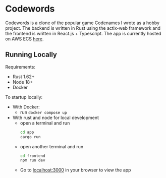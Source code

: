 # Codewords

Codewords is a clone of the popular game Codenames I wrote as a hobby project. The backend is written in Rust using the actix-web framework and the frontend is written in React.js + Typescript. The app is currently hosted on AWS ECS [here](http://codenames.jarredapps.com/).

## Running Locally

Requirements:
+ Rust 1.62+
+ Node 18+
+ Docker

To startup locally:
+ With Docker:
  + run `docker compose up`
+ With rust and node for local development
  + open a terminal and run
    ```sh
    cd app
    cargo run
    ```
  + open another terminal and run
    ```sh
    cd frontend
    npm run dev
    ```
  + Go to [localhost:3000](http://localhost:3000/) in your browser to view the app